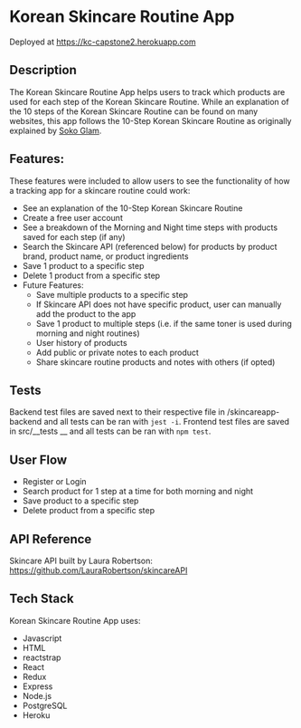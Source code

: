 # Korean Skincare Routine App

Deployed at https://kc-capstone2.herokuapp.com

## Description
The Korean Skincare Routine App helps users to track which products are used for each step of the Korean Skincare Routine. While an explanation of the 10 steps of the Korean Skincare Routine can be found on many websites, this app follows the 10-Step Korean Skincare Routine as originally explained by [Soko Glam](https://sokoglam.com/pages/the-korean-skin-care-routine).

## Features:
These features were included to allow users to see the functionality of how a tracking app for a skincare routine could work:

- See an explanation of the 10-Step Korean Skincare Routine
- Create a free user account
- See a breakdown of the Morning and Night time steps with products saved for each step (if any)
- Search the Skincare API (referenced below) for products by product brand, product name, or product ingredients
- Save 1 product to a specific step
- Delete 1 product from a specific step
- Future Features:
	- Save multiple products to a specific step
	- If Skincare API does not have specific product, user can manually add the product to the app
	- Save 1 product to multiple steps (i.e. if the same toner is used during morning and night routines)
	- User history of products
	- Add public or private notes to each product
	- Share skincare routine products and notes with others (if opted)

## Tests
Backend test files are saved next to their respective file in /skincareapp-backend and all tests can be ran with `jest -i`. Frontend test files are saved in src/__tests __ and all tests can be ran with `npm test`.

## User Flow
- Register or Login
- Search product for 1 step at a time for both morning and night
- Save product to a specific step
- Delete product from a specific step

## API Reference
Skincare API built by Laura Robertson:
https://github.com/LauraRobertson/skincareAPI

## Tech Stack
Korean Skincare Routine App uses:
- Javascript
- HTML
- reactstrap
- React
- Redux
- Express
- Node.js
- PostgreSQL
- Heroku
